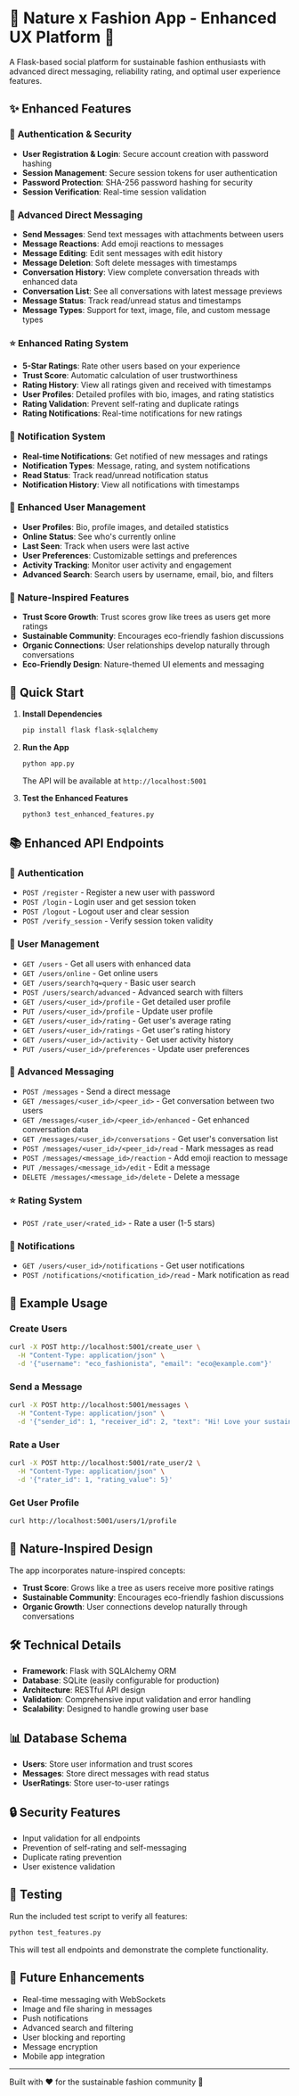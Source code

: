 # 🌿 Nature x Fashion App - Enhanced UX Platform 🌿

A Flask-based social platform for sustainable fashion enthusiasts with advanced direct messaging, reliability rating, and optimal user experience features.

## ✨ Enhanced Features

### 🔐 **Authentication & Security**
- **User Registration & Login**: Secure account creation with password hashing
- **Session Management**: Secure session tokens for user authentication
- **Password Protection**: SHA-256 password hashing for security
- **Session Verification**: Real-time session validation

### 💬 **Advanced Direct Messaging**
- **Send Messages**: Send text messages with attachments between users
- **Message Reactions**: Add emoji reactions to messages
- **Message Editing**: Edit sent messages with edit history
- **Message Deletion**: Soft delete messages with timestamps
- **Conversation History**: View complete conversation threads with enhanced data
- **Conversation List**: See all conversations with latest message previews
- **Message Status**: Track read/unread status and timestamps
- **Message Types**: Support for text, image, file, and custom message types

### ⭐ **Enhanced Rating System**
- **5-Star Ratings**: Rate other users based on your experience
- **Trust Score**: Automatic calculation of user trustworthiness
- **Rating History**: View all ratings given and received with timestamps
- **User Profiles**: Detailed profiles with bio, images, and rating statistics
- **Rating Validation**: Prevent self-rating and duplicate ratings
- **Rating Notifications**: Real-time notifications for new ratings

### 🔔 **Notification System**
- **Real-time Notifications**: Get notified of new messages and ratings
- **Notification Types**: Message, rating, and system notifications
- **Read Status**: Track read/unread notification status
- **Notification History**: View all notifications with timestamps

### 👤 **Enhanced User Management**
- **User Profiles**: Bio, profile images, and detailed statistics
- **Online Status**: See who's currently online
- **Last Seen**: Track when users were last active
- **User Preferences**: Customizable settings and preferences
- **Activity Tracking**: Monitor user activity and engagement
- **Advanced Search**: Search users by username, email, bio, and filters

### 🌱 **Nature-Inspired Features**
- **Trust Score Growth**: Trust scores grow like trees as users get more ratings
- **Sustainable Community**: Encourages eco-friendly fashion discussions
- **Organic Connections**: User relationships develop naturally through conversations
- **Eco-Friendly Design**: Nature-themed UI elements and messaging

## 🚀 Quick Start

1. **Install Dependencies**
   ```bash
   pip install flask flask-sqlalchemy
   ```

2. **Run the App**
   ```bash
   python app.py
   ```
   The API will be available at `http://localhost:5001`

3. **Test the Enhanced Features**
   ```bash
   python3 test_enhanced_features.py
   ```

## 📚 Enhanced API Endpoints

### 🔐 Authentication
- `POST /register` - Register a new user with password
- `POST /login` - Login user and get session token
- `POST /logout` - Logout user and clear session
- `POST /verify_session` - Verify session token validity

### 👤 User Management
- `GET /users` - Get all users with enhanced data
- `GET /users/online` - Get online users
- `GET /users/search?q=query` - Basic user search
- `POST /users/search/advanced` - Advanced search with filters
- `GET /users/<user_id>/profile` - Get detailed user profile
- `PUT /users/<user_id>/profile` - Update user profile
- `GET /users/<user_id>/rating` - Get user's average rating
- `GET /users/<user_id>/ratings` - Get user's rating history
- `GET /users/<user_id>/activity` - Get user activity history
- `PUT /users/<user_id>/preferences` - Update user preferences

### 💬 Advanced Messaging
- `POST /messages` - Send a direct message
- `GET /messages/<user_id>/<peer_id>` - Get conversation between two users
- `GET /messages/<user_id>/<peer_id>/enhanced` - Get enhanced conversation data
- `GET /messages/<user_id>/conversations` - Get user's conversation list
- `POST /messages/<user_id>/<peer_id>/read` - Mark messages as read
- `POST /messages/<message_id>/reaction` - Add emoji reaction to message
- `PUT /messages/<message_id>/edit` - Edit a message
- `DELETE /messages/<message_id>/delete` - Delete a message

### ⭐ Rating System
- `POST /rate_user/<rated_id>` - Rate a user (1-5 stars)

### 🔔 Notifications
- `GET /users/<user_id>/notifications` - Get user notifications
- `POST /notifications/<notification_id>/read` - Mark notification as read

## 🔧 Example Usage

### Create Users
```bash
curl -X POST http://localhost:5001/create_user \
  -H "Content-Type: application/json" \
  -d '{"username": "eco_fashionista", "email": "eco@example.com"}'
```

### Send a Message
```bash
curl -X POST http://localhost:5001/messages \
  -H "Content-Type: application/json" \
  -d '{"sender_id": 1, "receiver_id": 2, "text": "Hi! Love your sustainable style! 🌿"}'
```

### Rate a User
```bash
curl -X POST http://localhost:5001/rate_user/2 \
  -H "Content-Type: application/json" \
  -d '{"rater_id": 1, "rating_value": 5}'
```

### Get User Profile
```bash
curl http://localhost:5001/users/1/profile
```

## 🌱 Nature-Inspired Design

The app incorporates nature-inspired concepts:
- **Trust Score**: Grows like a tree as users receive more positive ratings
- **Sustainable Community**: Encourages eco-friendly fashion discussions
- **Organic Growth**: User connections develop naturally through conversations

## 🛠️ Technical Details

- **Framework**: Flask with SQLAlchemy ORM
- **Database**: SQLite (easily configurable for production)
- **Architecture**: RESTful API design
- **Validation**: Comprehensive input validation and error handling
- **Scalability**: Designed to handle growing user base

## 📊 Database Schema

- **Users**: Store user information and trust scores
- **Messages**: Store direct messages with read status
- **UserRatings**: Store user-to-user ratings

## 🔒 Security Features

- Input validation for all endpoints
- Prevention of self-rating and self-messaging
- Duplicate rating prevention
- User existence validation

## 🧪 Testing

Run the included test script to verify all features:
```bash
python test_features.py
```

This will test all endpoints and demonstrate the complete functionality.

## 🚀 Future Enhancements

- Real-time messaging with WebSockets
- Image and file sharing in messages
- Push notifications
- Advanced search and filtering
- User blocking and reporting
- Message encryption
- Mobile app integration

---

Built with ❤️ for the sustainable fashion community 🌿